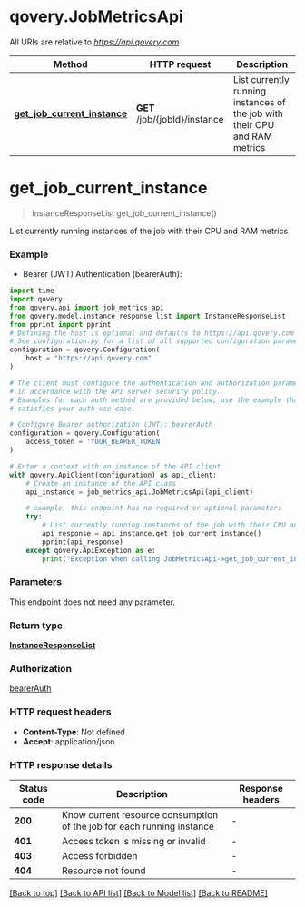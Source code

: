 # qovery.JobMetricsApi

All URIs are relative to *https://api.qovery.com*

Method | HTTP request | Description
------------- | ------------- | -------------
[**get_job_current_instance**](JobMetricsApi.md#get_job_current_instance) | **GET** /job/{jobId}/instance | List currently running instances of the job with their CPU and RAM metrics


# **get_job_current_instance**
> InstanceResponseList get_job_current_instance()

List currently running instances of the job with their CPU and RAM metrics

### Example

* Bearer (JWT) Authentication (bearerAuth):

```python
import time
import qovery
from qovery.api import job_metrics_api
from qovery.model.instance_response_list import InstanceResponseList
from pprint import pprint
# Defining the host is optional and defaults to https://api.qovery.com
# See configuration.py for a list of all supported configuration parameters.
configuration = qovery.Configuration(
    host = "https://api.qovery.com"
)

# The client must configure the authentication and authorization parameters
# in accordance with the API server security policy.
# Examples for each auth method are provided below, use the example that
# satisfies your auth use case.

# Configure Bearer authorization (JWT): bearerAuth
configuration = qovery.Configuration(
    access_token = 'YOUR_BEARER_TOKEN'
)

# Enter a context with an instance of the API client
with qovery.ApiClient(configuration) as api_client:
    # Create an instance of the API class
    api_instance = job_metrics_api.JobMetricsApi(api_client)

    # example, this endpoint has no required or optional parameters
    try:
        # List currently running instances of the job with their CPU and RAM metrics
        api_response = api_instance.get_job_current_instance()
        pprint(api_response)
    except qovery.ApiException as e:
        print("Exception when calling JobMetricsApi->get_job_current_instance: %s\n" % e)
```


### Parameters
This endpoint does not need any parameter.

### Return type

[**InstanceResponseList**](InstanceResponseList.md)

### Authorization

[bearerAuth](../README.md#bearerAuth)

### HTTP request headers

 - **Content-Type**: Not defined
 - **Accept**: application/json


### HTTP response details

| Status code | Description | Response headers |
|-------------|-------------|------------------|
**200** | Know current resource consumption of the job for each running instance |  -  |
**401** | Access token is missing or invalid |  -  |
**403** | Access forbidden |  -  |
**404** | Resource not found |  -  |

[[Back to top]](#) [[Back to API list]](../README.md#documentation-for-api-endpoints) [[Back to Model list]](../README.md#documentation-for-models) [[Back to README]](../README.md)


